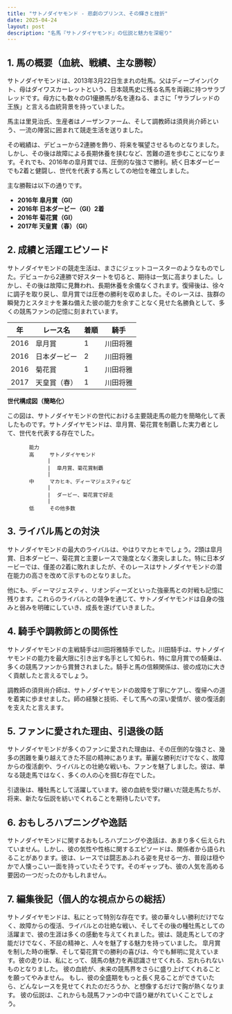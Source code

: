 ```yaml
---
title: "サトノダイヤモンド - 悲劇のプリンス、その輝きと挫折"
date: 2025-04-24
layout: post
description: "名馬『サトノダイヤモンド』の伝説と魅力を深堀り"
---
```


## 1. 馬の概要（血統、戦績、主な勝鞍）

サトノダイヤモンドは、2013年3月22日生まれの牡馬。父はディープインパクト、母はダイワスカーレットという、日本競馬史に残る名馬を両親に持つサラブレッドです。母方にも数々のG1優勝馬が名を連ねる、まさに「サラブレッドの王族」と言える血統背景を持っていました。

馬主は里見治氏、生産者はノーザンファーム、そして調教師は須貝尚介師という、一流の陣営に囲まれて競走生活を送りました。

その戦績は、デビューから2連勝を飾り、将来を嘱望させるものとなりました。しかし、その後は故障による長期休養を挟むなど、苦難の道を歩むことになります。それでも、2016年の皐月賞では、圧倒的な強さで勝利。続く日本ダービーでも2着と健闘し、世代を代表する馬としての地位を確立しました。

主な勝鞍は以下の通りです。

* **2016年 皐月賞（GI）**
* **2016年 日本ダービー（GI）2着**
* **2016年 菊花賞（GI）**
* **2017年 天皇賞（春）（GI）**


## 2. 成績と活躍エピソード

サトノダイヤモンドの競走生活は、まさにジェットコースターのようなものでした。デビューから2連勝で好スタートを切ると、期待は一気に高まりました。しかし、その後は故障に見舞われ、長期休養を余儀なくされます。復帰後は、徐々に調子を取り戻し、皐月賞では圧巻の勝利を収めました。そのレースは、抜群の瞬発力とスタミナを兼ね備えた彼の能力を余すことなく見せた名勝負として、多くの競馬ファンの記憶に刻まれています。

| 年 | レース名           | 着順 | 騎手       |
|---|--------------------|-----|-------------|
| 2016 | 皐月賞             | 1   | 川田将雅     |
| 2016 | 日本ダービー         | 2   | 川田将雅     |
| 2016 | 菊花賞             | 1   | 川田将雅     |
| 2017 | 天皇賞（春）       | 1   | 川田将雅     |


**世代構成図（簡略化）**

この図は、サトノダイヤモンドの世代における主要競走馬の能力を簡略化して表したものです。サトノダイヤモンドは、皐月賞、菊花賞を制覇した実力者として、世代を代表する存在でした。


```
       能力
       高     サトノダイヤモンド
             |
             |  皐月賞、菊花賞制覇
             |
       中     マカヒキ、ディーマジェスティなど
             |
             |  ダービー、菊花賞で好走
             |
       低     その他多数
```


## 3. ライバル馬との対決

サトノダイヤモンドの最大のライバルは、やはりマカヒキでしょう。2頭は皐月賞、日本ダービー、菊花賞と主要レースで幾度となく激突しました。特に日本ダービーでは、僅差の2着に敗れましたが、そのレースはサトノダイヤモンドの潜在能力の高さを改めて示すものとなりました。

他にも、ディーマジェスティ、リオンディーズといった強豪馬との対戦も記憶に残ります。これらのライバルとの競争を通じて、サトノダイヤモンドは自身の強みと弱みを明確にしていき、成長を遂げていきました。


## 4. 騎手や調教師との関係性

サトノダイヤモンドの主戦騎手は川田将雅騎手でした。川田騎手は、サトノダイヤモンドの能力を最大限に引き出す名手として知られ、特に皐月賞での騎乗は、多くの競馬ファンから賞賛されました。騎手と馬の信頼関係は、彼の成功に大きく貢献したと言えるでしょう。

調教師の須貝尚介師は、サトノダイヤモンドの故障を丁寧にケアし、復帰への道を着実に歩ませました。師の経験と技術、そして馬への深い愛情が、彼の復活劇を支えたと言えます。


## 5. ファンに愛された理由、引退後の話

サトノダイヤモンドが多くのファンに愛された理由は、その圧倒的な強さと、幾多の困難を乗り越えてきた不屈の精神にあります。華麗な勝利だけでなく、故障からの復活劇や、ライバルとの壮絶な戦いも、ファンを魅了しました。彼は、単なる競走馬ではなく、多くの人の心を掴む存在でした。

引退後は、種牡馬として活躍しています。彼の血統を受け継いだ競走馬たちが、将来、新たな伝説を紡いでくれることを期待したいです。


## 6. おもしろハプニングや逸話

サトノダイヤモンドに関するおもしろハプニングや逸話は、あまり多く伝えられていません。しかし、彼の気性や性格に関するエピソードは、関係者から語られることがあります。彼は、レースでは闘志あふれる姿を見せる一方、普段は穏やかで人懐っこい一面を持っていたそうです。そのギャップも、彼の人気を高める要因の一つだったのかもしれません。


## 7. 編集後記（個人的な視点からの総括）

サトノダイヤモンドは、私にとって特別な存在です。彼の華々しい勝利だけでなく、故障からの復活、ライバルとの壮絶な戦い、そしてその後の種牡馬としての活躍まで、彼の生涯は多くの感動を与えてくれました。彼は、競走馬としての才能だけでなく、不屈の精神と、人々を魅了する魅力を持っていました。  皐月賞を制した時の衝撃、そして菊花賞での勝利の喜びは、今でも鮮明に覚えています。彼の走りは、私にとって、競馬の魅力を再認識させてくれる、忘れられないものとなりました。  彼の血統が、未来の競馬界をさらに盛り上げてくれることを願ってやみません。  もし、彼の全盛期をもっと長く見ることができていたら、どんなレースを見せてくれたのだろうか、と想像するだけで胸が熱くなります。  彼の伝説は、これからも競馬ファンの中で語り継がれていくことでしょう。
